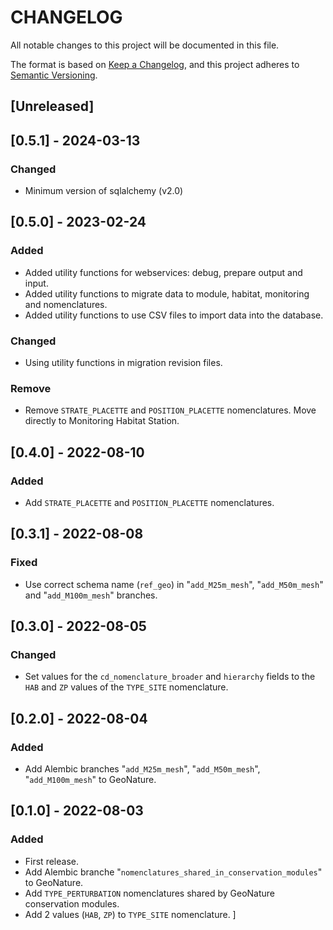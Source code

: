 # CHANGELOG

All notable changes to this project will be documented in this file.

The format is based on [Keep a Changelog](https://keepachangelog.com/en/1.0.0/),
and this project adheres to [Semantic Versioning](https://semver.org/spec/v2.0.0.html).

## [Unreleased]

## [0.5.1] - 2024-03-13

### Changed

- Minimum version of sqlalchemy (v2.0)

## [0.5.0] - 2023-02-24

### Added

- Added utility functions for webservices: debug, prepare output and input.
- Added utility functions to migrate data to module, habitat, monitoring and nomenclatures.
- Added utility functions to use CSV files to import data into the database.

### Changed

- Using utility functions in migration revision files.

### Remove

- Remove `STRATE_PLACETTE` and `POSITION_PLACETTE` nomenclatures. Move directly to Monitoring Habitat Station.

## [0.4.0] - 2022-08-10

### Added

- Add `STRATE_PLACETTE` and `POSITION_PLACETTE` nomenclatures.

## [0.3.1] - 2022-08-08

### Fixed

- Use correct schema name (`ref_geo`) in "`add_M25m_mesh`", "`add_M50m_mesh`" and
  "`add_M100m_mesh`" branches.

## [0.3.0] - 2022-08-05

### Changed

- Set values for the `cd_nomenclature_broader` and `hierarchy` fields to the `HAB` and `ZP`
  values of the `TYPE_SITE` nomenclature.

## [0.2.0] - 2022-08-04

### Added

- Add Alembic branches "`add_M25m_mesh`", "`add_M50m_mesh`", "`add_M100m_mesh`" to GeoNature.

## [0.1.0] - 2022-08-03

### Added

- First release.
- Add Alembic branche "`nomenclatures_shared_in_conservation_modules`" to GeoNature.
- Add `TYPE_PERTURBATION` nomenclatures shared by GeoNature conservation modules.
- Add 2 values (`HAB`, `ZP`) to `TYPE_SITE` nomenclature.
  ]
